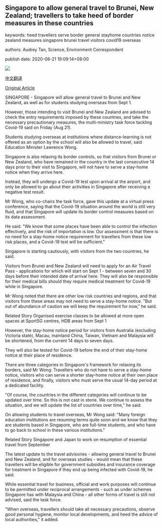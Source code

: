## Singapore to allow general travel to Brunei, New Zealand; travellers to take heed of border measures in these countries

keywords: heed travellers serve border general stayhome countries notice zealand measures singapore brunei travel visitors covid19 overseas

authors: Audrey Tan, Science, Environment Correspondent

publish date: 2020-08-21 19:09:14+08:00

![](https://www.straitstimes.com/sites/default/files/styles/x_large/public/articles/2020/08/21/file7b523spb7ra15umbda3z.jpg?itok=J_V3qy0N)

[中文翻译](Singapore%20to%20allow%20general%20travel%20to%20Brunei%2C%20New%20Zealand%3B%20travellers%20to%20take%20heed%20of%20border%20measures%20in%20these%20countries_zh.md)

[Original Article](https://www.straitstimes.com/singapore/health/singapore-to-allow-general-travel-to-brunei-new-zealand-travellers-to-take-heed-of)

SINGAPORE - Singapore will allow general travel to Brunei and New Zealand, as well as for students studying overseas from Sept 1.

However, those intending to visit Brunei and New Zealand are advised to check the entry requirements imposed by these countries, and take the necessary precautionary measures, the multi-ministry task force tackling Covid-19 said on Friday (Aug 21).

Students studying overseas at institutions where distance-learning is not offered as an option by the school will also be allowed to travel, said Education Minister Lawrence Wong.

Singapore is also relaxing its border controls, so that visitors from Brunei or New Zealand, who have remained in the country in the last consecutive 14 days prior to their visit to Singapore, will not have to serve a stay-home notice when they arrive here.

Instead, they will undergo a Covid-19 test upon arrival at the airport, and only be allowed to go about their activities in Singapore after receiving a negative test result.

Mr Wong, who co-chairs the task force, gave this update at a virtual press conference, saying that the Covid-19 situation around the world is still very fluid, and that Singapore will update its border control measures based on its data assessment.

He said: "We know that some places have been able to control the infection effectively, and the risk of importation is low. Our assessment is that there is no need for a stay-home notice requirement for travellers from these low risk places, and a Covid-19 test will be sufficient."

Singapore is starting cautiously, with visitors from the two countries, he said.

Visitors from Brunei and New Zealand will need to apply for an Air Travel Pass - applications for which will start on Sept 1 - between seven and 30 days before their intended date of arrival here. They will also be responsible for their medical bills should they require medical treatment for Covid-19 while in Singapore.

Mr Wong noted that there are other low risk countries and regions, and that visitors from these areas may not need to serve a stay-home notice. "But out of abundance of caution we will keep the requirement for now," he said.

Related Story Organised exercise classes to be allowed at more open spaces at SportSG centres, HDB areas from Sept 1

However, the stay-home notice period for visitors from Australia (excluding Victoria state), Macau, mainland China, Taiwan, Vietnam and Malaysia will be shortened, from the current 14 days to seven days.

They will also be tested for Covid-19 before the end of their stay-home notice at their place of residence.

There are three categories in Singapore's framework for relaxing its borders, said Mr Wong: Travellers who do not have to serve a stay-home notice, visitors who can serve a shorter stay-home notice at their own place of residence, and finally, visitors who must serve the usual 14-day period at a dedicated facility.

"Of course, the countries in the different categories will continue to be updated over time. So this is not cast in stone. We continue to assess the situation, and we will update the list of countries over time," he said.

On allowing students to travel overseas, Mr Wong said: "Many foreign education institutions are resuming terms quite soon and we know that they are students based in Singapore, who are full-time students, and who have to go back to school in these various institutions."

Related Story Singapore and Japan to work on resumption of essential travel from September

The latest update to the travel advisories - allowing general travel to Brunei and New Zealand, and for overseas studies - would mean that these travellers will be eligible for government subsidies and insurance coverage for treatment in Singapore if they end up being infected with Covid-19, he said.

While essential travel for business, official and work purposes will continue to be permitted under reciprocal arrangements - such as under schemes Singapore has with Malaysia and China - all other forms of travel is still not advised, said the task force.

"When overseas, travellers should take all necessary precautions, observe good personal hygiene, monitor local developments, and heed the advice of local authorities," it added.